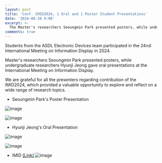 ```yaml
---
layout: post
title: 'Conf.-IMID2024, 1 Oral and 1 Poster Student Presentations'
date: '2024-08-20 9:00'
excerpt: >-
  The Master's researchers Seoungmin Park presented posters, while undergraduate researchers Hyunji Jeong gave oral presentations at the International Meeting on Information Display.
comments: true
---
```

Students from the ASDL Electronic Devices team participated in the 24nd International Meeting on Information Display in 2024.

Master's researchers Seoungmin Park presented posters, while undergraduate researchers Hyunji Jeong gave oral presentations at the International Meeting on Information Display.

 We are grateful for all the presenters regarding contribution of the IMID2024, which provided a valuable opportunity to explore and reflect on a wide range of research topics.


- Seoungmin Park's Poster Presentation

![image](https://github.com/user-attachments/assets/022c15ff-8d15-49c5-8583-e41cee89b28e)
  
![image](https://github.com/user-attachments/assets/b3b48cf2-3620-4290-808c-9a02b4e4114d)


- Hyunji Jeong's Oral Presentation

![image](https://github.com/user-attachments/assets/5889f4c9-03e8-468b-a6d3-c049030bc9a4)
  
![image](https://github.com/user-attachments/assets/13cf2b95-1b57-4098-92d6-c895e643110a)

  


  
- IMID [[Link]](https://www.imid.or.kr/2024/index.asp)
![image](https://github.com/user-attachments/assets/ae5e03c7-cbfd-47f3-89c9-a1df6cf706c7)

